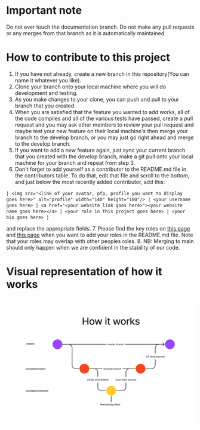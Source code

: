 # Important note
Do not ever touch the documentation branch. Do not make any pull requests or any merges from that branch as it is automatically maintained.

# How to contribute to this project

1. If you have not already, create a new branch in this repository(You can name it whatever you like).
2. Clone your branch onto your local machine where you will do development and testing.
3. As you make changes to your clone, you can push and pull to your branch that you created.
4. When you are satisfied that the feature you wanted to add works, all of the code compiles and all of the various tests have passed, create a pull request and you may ask other members to review your pull request and maybe test your new feature on their local machine's then merge your branch to the develop branch, or you may just go right ahead and merge to the develop branch.
5. If you want to add a new feature again, just sync your current branch that you created with the develop branch, make a git pull onto your local machine for your branch and repeat from step 3.
6. Don't forget to add yourself as a contributor to the README.md file in the contributors table. To do that, edit that file and scroll to the bottom, and just below the most recently added contributor, add this: 
```
| <img src="<link of your avatar, pfp, profile you want to display goes here>" alt="profile" width="140" height="100"/> | <your username goes here> | <a href="<your website link goes here>"><your website name goes here></a> | <your role in this project goes here> | <your bio goes here> |
``` 
and replace the appropriate fields.
7. Please find the key roles on <a href="https://www.hexacta.com/infographic-software-development-project-roles-and-responsibilities/">this page</a> and <a href="https://alcor-bpo.com/recruitment-news/10-key-roles-in-a-software-development-team-who-is-responsible-for-what/">this page</a> when you want to add your roles in the README.md file. Note that your roles may overlap with other peoples roles.
8. NB: Merging to main should only happen when we are confident in the stability of our code.

# Visual representation of how it works

![contributing](images/contributing.png "contributing")
